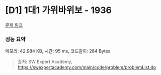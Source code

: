 # [D1] 1대1 가위바위보 - 1936 

[문제 링크](https://swexpertacademy.com/main/code/problem/problemDetail.do?contestProbId=AV5PjKXKALcDFAUq) 

### 성능 요약

메모리: 42,984 KB, 시간: 95 ms, 코드길이: 284 Bytes



> 출처: SW Expert Academy, https://swexpertacademy.com/main/code/problem/problemList.do